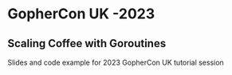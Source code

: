 # GopherCon UK -2023

## Scaling Coffee with Goroutines

Slides and code example for 2023 GopherCon UK tutorial session
